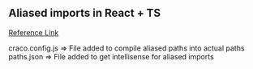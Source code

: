 ## Aliased imports in React + TS

[Reference Link](https://adrianmanduc.medium.com/path-aliases-in-create-react-app-v4-without-ejecting-3d7ac5f2c86a)

craco.config.js => File added to compile aliased paths into actual paths 
paths.json => File added to get intellisense for aliased imports